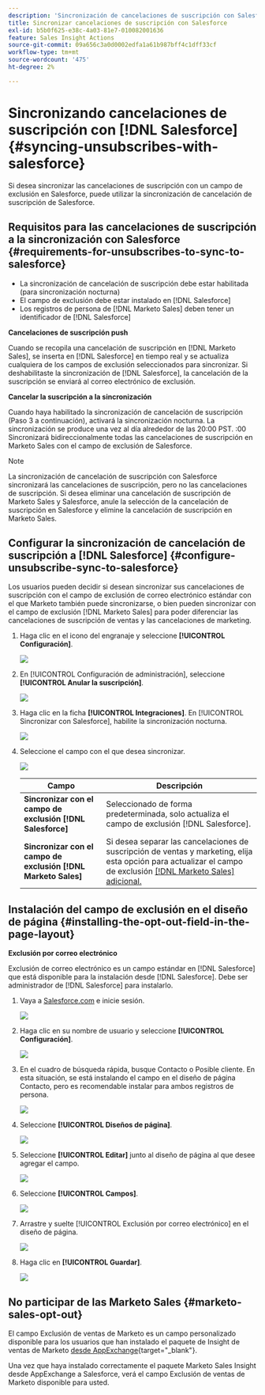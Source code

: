```yaml
---
description: 'Sincronización de cancelaciones de suscripción con Salesforce: documentos de Marketo, documentación del producto'
title: Sincronizar cancelaciones de suscripción con Salesforce
exl-id: b5b0f625-e38c-4a03-81e7-010082001636
feature: Sales Insight Actions
source-git-commit: 09a656c3a0d0002edfa1a61b987bff4c1dff33cf
workflow-type: tm+mt
source-wordcount: '475'
ht-degree: 2%

---
```


# Sincronizando cancelaciones de suscripción con [!DNL Salesforce] {#syncing-unsubscribes-with-salesforce}

Si desea sincronizar las cancelaciones de suscripción con un campo de exclusión en Salesforce, puede utilizar la sincronización de cancelación de suscripción de Salesforce.

## Requisitos para las cancelaciones de suscripción a la sincronización con Salesforce {#requirements-for-unsubscribes-to-sync-to-salesforce}

* La sincronización de cancelación de suscripción debe estar habilitada (para sincronización nocturna)
* El campo de exclusión debe estar instalado en [!DNL Salesforce]
* Los registros de persona de [!DNL Marketo Sales] deben tener un identificador de [!DNL Salesforce]

**Cancelaciones de suscripción push**

Cuando se recopila una cancelación de suscripción en [!DNL Marketo Sales], se inserta en [!DNL Salesforce] en tiempo real y se actualiza cualquiera de los campos de exclusión seleccionados para sincronizar. Si deshabilitaste la sincronización de [!DNL Salesforce], la cancelación de la suscripción se enviará al correo electrónico de exclusión.

**Cancelar la suscripción a la sincronización**

Cuando haya habilitado la sincronización de cancelación de suscripción (Paso 3 a continuación), activará la sincronización nocturna. La sincronización se produce una vez al día alrededor de las 20:00 PST. :00 Sincronizará bidireccionalmente todas las cancelaciones de suscripción en Marketo Sales con el campo de exclusión de Salesforce.

>[!NOTE]
>
>La sincronización de cancelación de suscripción con Salesforce sincronizará las cancelaciones de suscripción, pero no las cancelaciones de suscripción. Si desea eliminar una cancelación de suscripción de Marketo Sales y Salesforce, anule la selección de la cancelación de suscripción en Salesforce y elimine la cancelación de suscripción en Marketo Sales.

## Configurar la sincronización de cancelación de suscripción a [!DNL Salesforce] {#configure-unsubscribe-sync-to-salesforce}

Los usuarios pueden decidir si desean sincronizar sus cancelaciones de suscripción con el campo de exclusión de correo electrónico estándar con el que Marketo también puede sincronizarse, o bien pueden sincronizar con el campo de exclusión [!DNL Marketo Sales] para poder diferenciar las cancelaciones de suscripción de ventas y las cancelaciones de marketing.

1. Haga clic en el icono del engranaje y seleccione **[!UICONTROL Configuración]**.

   ![](assets/syncing-unsubscribes-with-salesforce-1.png)

1. En [!UICONTROL Configuración de administración], seleccione **[!UICONTROL Anular la suscripción]**.

   ![](assets/syncing-unsubscribes-with-salesforce-2.png)

1. Haga clic en la ficha **[!UICONTROL Integraciones]**. En [!UICONTROL Sincronizar con Salesforce], habilite la sincronización nocturna.

   ![](assets/syncing-unsubscribes-with-salesforce-3.png)

1. Seleccione el campo con el que desea sincronizar.

   ![](assets/syncing-unsubscribes-with-salesforce-4.png)

   | Campo | Descripción |
   |---|---|
   | **Sincronizar con el campo de exclusión [!DNL Salesforce]** | Seleccionado de forma predeterminada, solo actualiza el campo de exclusión [!DNL Salesforce]. |
   | **Sincronizar con el campo de exclusión [!DNL Marketo Sales]** | Si desea separar las cancelaciones de suscripción de ventas y marketing, elija esta opción para actualizar el campo de exclusión [[!DNL Marketo Sales] adicional.](#msoo) |

## Instalación del campo de exclusión en el diseño de página {#installing-the-opt-out-field-in-the-page-layout}

**Exclusión por correo electrónico**

Exclusión de correo electrónico es un campo estándar en [!DNL Salesforce] que está disponible para la instalación desde [!DNL Salesforce]. Debe ser administrador de [!DNL Salesforce] para instalarlo.

1. Vaya a [Salesforce.com](https://salesforce.com) e inicie sesión.

   ![](assets/syncing-unsubscribes-with-salesforce-5.png)

1. Haga clic en su nombre de usuario y seleccione **[!UICONTROL Configuración]**.

   ![](assets/syncing-unsubscribes-with-salesforce-6.png)

1. En el cuadro de búsqueda rápida, busque Contacto o Posible cliente. En esta situación, se está instalando el campo en el diseño de página Contacto, pero es recomendable instalar para ambos registros de persona.

   ![](assets/syncing-unsubscribes-with-salesforce-7.png)

1. Seleccione **[!UICONTROL Diseños de página]**.

   ![](assets/syncing-unsubscribes-with-salesforce-8.png)

1. Seleccione **[!UICONTROL Editar]** junto al diseño de página al que desee agregar el campo.

   ![](assets/syncing-unsubscribes-with-salesforce-9.png)

1. Seleccione **[!UICONTROL Campos]**.

   ![](assets/syncing-unsubscribes-with-salesforce-10.png)

1. Arrastre y suelte [!UICONTROL Exclusión por correo electrónico] en el diseño de página.

   ![](assets/syncing-unsubscribes-with-salesforce-11.png)

1. Haga clic en **[!UICONTROL Guardar]**.

   ![](assets/syncing-unsubscribes-with-salesforce-12.png)

## No participar de las Marketo Sales {#marketo-sales-opt-out}

El campo Exclusión de ventas de Marketo es un campo personalizado disponible para los usuarios que han instalado el paquete de Insight de ventas de Marketo [desde AppExchange](/help/marketo/product-docs/marketo-sales-insight/msi-for-salesforce/installation/install-marketo-sales-insight-package-in-salesforce-appexchange.md){target="_blank"}.

Una vez que haya instalado correctamente el paquete Marketo Sales Insight desde AppExchange a Salesforce, verá el campo Exclusión de ventas de Marketo disponible para usted.
